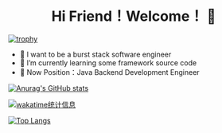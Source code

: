<h1 align="center"> Hi Friend！Welcome！ 👋</h1>

[![trophy](https://github-profile-trophy.vercel.app/?username=MaixX05&column=7)](https://github.com/ryo-ma/github-profile-trophy)
- 🔭 I want to be a burst stack software engineer
- 🌱 I’m currently learning some framework source code
- 🏣 Now Position：Java Backend Development Engineer

[![Anurag's GitHub stats](https://readme-profile.vercel.app/api?username=MaixX05&count_private=true&show_icons=true&theme=radical&include_all_commits=true)](https://github.com/MaixX05/github-readme-stats)

[![wakatime统计信息](https://readme-profile.vercel.app/api/wakatime?username=maisr)](https://github.com/MaixX05/github-readme-stats)

[![Top Langs](https://readme-profile.vercel.app/api/top-langs/?username=MaixX05&langs_count=8&hide=HTML,smarty,CSS,JavaScript)](https://github.com/MaixX05/github-readme-stats)
<!--
**MaixX05/MaixX05** is a ✨ _special_ ✨ repository because its `README.md` (this file) appears on your GitHub profile.

Here are some ideas to get you started:

- 🔭 I’m currently working on ...
- 🌱 I’m currently learning ...
- 👯 I’m looking to collaborate on ...
- 🤔 I’m looking for help with ...
- 💬 Ask me about ...
- 📫 How to reach me: ...
- 😄 Pronouns: ...
- ⚡ Fun fact: ...
-->

